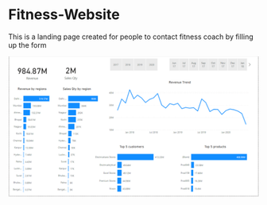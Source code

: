 # Fitness-Website
This is a landing page created for people to contact fitness coach by filling up the form





![Alt text](https://github.com/Sohannanda/Sales-Insights-Data-Analysis-Project/blob/master/sales%20insight.PNG)
